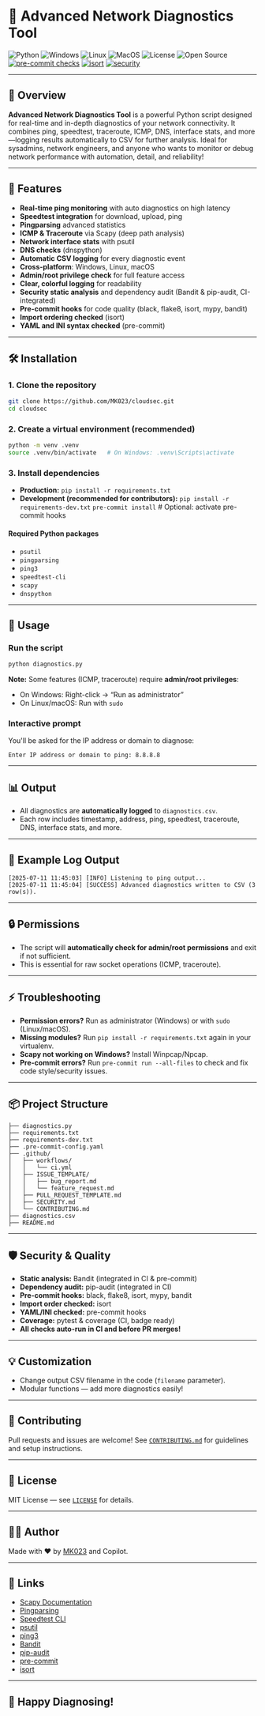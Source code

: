 # 🎯 Advanced Network Diagnostics Tool

![Python](https://img.shields.io/badge/Python-3.8%2B-blue?logo=python) ![Windows](https://img.shields.io/badge/OS-Windows-blue?logo=windows) ![Linux](https://img.shields.io/badge/OS-Linux-yellow?logo=linux) ![MacOS](https://img.shields.io/badge/OS-macOS-lightgrey?logo=apple)
![License](https://img.shields.io/badge/License-MIT-green.svg) ![Open Source](https://img.shields.io/badge/Open%20Source-Yes-brightgreen)
[![pre-commit checks](https://img.shields.io/badge/pre--commit-enabled-brightgreen?logo=pre-commit)](https://pre-commit.com/)
[![isort](https://img.shields.io/badge/imports-isort%20checked-blue.svg)](https://pycqa.github.io/isort/)
[![security](https://img.shields.io/badge/security-bandit%20%26%20pip--audit-green)](https://bandit.readthedocs.io/en/latest/)

---

## 🚀 Overview

**Advanced Network Diagnostics Tool** is a powerful Python script designed for real-time and in-depth diagnostics of your network connectivity.
It combines ping, speedtest, traceroute, ICMP, DNS, interface stats, and more—logging results automatically to CSV for further analysis.
Ideal for sysadmins, network engineers, and anyone who wants to monitor or debug network performance with automation, detail, and reliability!

---

## 🌟 Features

- **Real-time ping monitoring** with auto diagnostics on high latency
- **Speedtest integration** for download, upload, ping
- **Pingparsing** advanced statistics
- **ICMP & Traceroute** via Scapy (deep path analysis)
- **Network interface stats** with psutil
- **DNS checks** (dnspython)
- **Automatic CSV logging** for every diagnostic event
- **Cross-platform**: Windows, Linux, macOS
- **Admin/root privilege check** for full feature access
- **Clear, colorful logging** for readability
- **Security static analysis** and dependency audit (Bandit & pip-audit, CI-integrated)
- **Pre-commit hooks** for code quality (black, flake8, isort, mypy, bandit)
- **Import ordering checked** (isort)
- **YAML and INI syntax checked** (pre-commit)

---

## 🛠️ Installation

### 1. Clone the repository

```bash
git clone https://github.com/MK023/cloudsec.git
cd cloudsec
```

### 2. Create a virtual environment (recommended)

```bash
python -m venv .venv
source .venv/bin/activate   # On Windows: .venv\Scripts\activate
```

### 3. Install dependencies

- **Production:**
  `pip install -r requirements.txt`
- **Development (recommended for contributors):**
  `pip install -r requirements-dev.txt`
  `pre-commit install`  # Optional: activate pre-commit hooks

#### Required Python packages

- `psutil`
- `pingparsing`
- `ping3`
- `speedtest-cli`
- `scapy`
- `dnspython`

---

## 🚦 Usage

### Run the script

```bash
python diagnostics.py
```

**Note:**
Some features (ICMP, traceroute) require **admin/root privileges**:
- On Windows: Right-click → “Run as administrator”
- On Linux/macOS: Run with `sudo`

### Interactive prompt

You'll be asked for the IP address or domain to diagnose:

```
Enter IP address or domain to ping: 8.8.8.8
```

---

## 📊 Output

- All diagnostics are **automatically logged** to `diagnostics.csv`.
- Each row includes timestamp, address, ping, speedtest, traceroute, DNS, interface stats, and more.

---

## 🎨 Example Log Output

```text
[2025-07-11 11:45:03] [INFO] Listening to ping output...
[2025-07-11 11:45:04] [SUCCESS] Advanced diagnostics written to CSV (3 row(s)).
```

---

## 🔒 Permissions

- The script will **automatically check for admin/root permissions** and exit if not sufficient.
- This is essential for raw socket operations (ICMP, traceroute).

---

## ⚡ Troubleshooting

- **Permission errors?** Run as administrator (Windows) or with `sudo` (Linux/macOS).
- **Missing modules?** Run `pip install -r requirements.txt` again in your virtualenv.
- **Scapy not working on Windows?** Install Winpcap/Npcap.
- **Pre-commit errors?** Run `pre-commit run --all-files` to check and fix code style/security issues.

---

## 📦 Project Structure

```text
├── diagnostics.py
├── requirements.txt
├── requirements-dev.txt
├── .pre-commit-config.yaml
├── .github/
│   ├── workflows/
│   │   └── ci.yml
│   ├── ISSUE_TEMPLATE/
│   │   ├── bug_report.md
│   │   └── feature_request.md
│   ├── PULL_REQUEST_TEMPLATE.md
│   ├── SECURITY.md
│   └── CONTRIBUTING.md
├── diagnostics.csv
├── README.md
```

---

## 🛡️ Security & Quality

- **Static analysis:** Bandit (integrated in CI & pre-commit)
- **Dependency audit:** pip-audit (integrated in CI)
- **Pre-commit hooks:** black, flake8, isort, mypy, bandit
- **Import order checked:** isort
- **YAML/INI checked:** pre-commit hooks
- **Coverage:** pytest & coverage (CI, badge ready)
- **All checks auto-run in CI and before PR merges!**

---

## 💡 Customization

- Change output CSV filename in the code (`filename` parameter).
- Modular functions — add more diagnostics easily!

---

## 🤝 Contributing

Pull requests and issues are welcome!
See [`CONTRIBUTING.md`](.github/CONTRIBUTING.md) for guidelines and setup instructions.

---

## 📜 License

MIT License — see [`LICENSE`](LICENSE) for details.

---

## 🙋‍♂️ Author

Made with ❤️ by [MK023](https://github.com/MK023) and Copilot.

---

## 🔗 Links

- [Scapy Documentation](https://scapy.readthedocs.io/)
- [Pingparsing](https://pypi.org/project/pingparsing/)
- [Speedtest CLI](https://github.com/sivel/speedtest-cli)
- [psutil](https://psutil.readthedocs.io/)
- [ping3](https://github.com/kyan001/ping3)
- [Bandit](https://bandit.readthedocs.io/en/latest/)
- [pip-audit](https://github.com/pypa/pip-audit)
- [pre-commit](https://pre-commit.com/)
- [isort](https://pycqa.github.io/isort/)

---

## 🎉 Happy Diagnosing!
